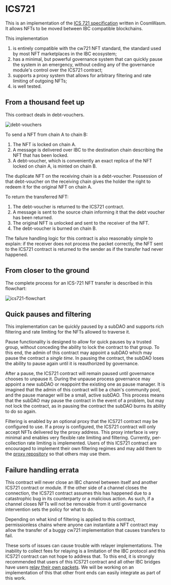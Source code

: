 # ICS721

This is an implementation of the [ICS 721
specification](https://github.com/cosmos/ibc/tree/master/spec/app/ics-721-nft-transfer)
written in CosmWasm. It allows NFTs to be moved between IBC compatible
blockchains.

This implementation

1. is entirely compatible with the cw721 NFT standard, the standard
   used by most NFT marketplaces in the IBC ecosystem;
2. has a minimal, but powerful governance system that can quickly
   pause the system in an emergency, without ceding any of the
   governance module's control over the ICS721 contract;
3. supports a proxy system that allows for arbitrary filtering and
   rate limiting of outgoing NFTs;
4. is well tested.

## From a thousand feet up

This contract deals in debt-vouchers.

![debt-vouchers](https://user-images.githubusercontent.com/30676292/210026430-ab673969-23b7-4ffd-964c-d22453e5adeb.png)

To send a NFT from chain A to chain B:

1. The NFT is locked on chain A.
2. A message is delivered over IBC to the destination chain describing
   the NFT that has been locked.
3. A debt-voucher, which is conveniently an exact replica of the NFT
   locked on chain A, is minted on chain B.

The duplicate NFT on the receiving chain is a debt-voucher. Possession
of that debt-voucher on the receiving chain gives the holder the right
to redeem it for the original NFT on chain A.

To return the transferred NFT:

1. The debt-voucher is returned to the ICS721 contract.
2. A message is sent to the source chain informing it that the debt
   voucher has been returned.
3. The original NFT is unlocked and sent to the receiver of the NFT.
4. The debt-voucher is burned on chain B.

The failure handling logic for this contract is also reasonably simple
to explain: if the receiver does not process the packet correctly, the
NFT sent to the ICS721 contract is returned to the sender as if the transfer
had never happened.

## From closer to the ground

The complete process for an ICS-721 NFT transfer is described in this
flowchart:

![ics721-flowchart](https://user-images.githubusercontent.com/30676292/195717720-8d0629c1-dcdb-4f99-8ffd-b828dc1a216d.png)

## Quick pauses and filtering

This implementation can be quickly paused by a subDAO and supports
rich filtering and rate limiting for the NFTs allowed to traverse it.

Pause functionality is designed to allow for quick pauses by a trusted
group, without conceding the ability to lock the contract to that
group. To this end, the admin of this contract may appoint a subDAO
which may pause the contract a _single time_. In pausing the contract,
the subDAO loses the ability to pause again until it is reauthorized
by governance.

After a pause, the ICS721 contract will remain paused until governance chooses
to unpause it. During the unpause process governance may appoint a new
subDAO or reappoint the existing one as pause manager. It is imagined
that the admin of this contract will be a chain's community pool, and
the pause manager will be a small, active subDAO. This process means
that the subDAO may pause the contract in the event of a problem, but
may not lock the contract, as in pausing the contract the subDAO burns
its ability to do so again.

Filtering is enabled by an optional proxy that the ICS721 contract may be
configured to use. If a proxy is configured, the ICS721 contract will only
accept NFTs delivered by the proxy address. This proxy interface is
very minimal and enables very flexible rate limiting and
filtering. Currently, per-collection rate limiting is
implemented. Users of this ICS721 contract are encouraged to implement their
own filtering regimes and may add them to the [proxy
repository](https://github.com/arkprotocol/cw721-proxy) so that others may
use them.

## Failure handling errata

This contract will never close an IBC channel between itself and
another ICS721 contract or module. If the other side of a channel closes the connection,
the ICS721 contract assumes this has happened due to a catastrophic bug in its
counterparty or a malicious action. As such, if a channel closes NFTs
will not be removable from it until governance intervention sets the
policy for what to do.

Depending on what kind of filtering is applied to this contract,
permissionless chains where anyone can instantiate a NFT contract may
allow the transfer of a buggy cw721 implementation that causes
transfers to fail.

These sorts of issues can cause trouble with relayer
implementations. The inability to collect fees for relaying is a
limitation of the IBC protocol and this ICS721 contract can not hope
to address that. To this end, it is strongly recommended that users of
this ICS721 contract and all other IBC bridges have users [relay their own
packets](https://github.com/DA0-DA0/dao-dao-ui/issues/885). We will be
working on an implementation of this that other front ends can easily
integrate as part of this work.
